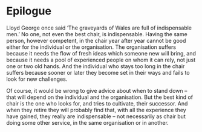 # Epilogue

Lloyd George once said ‘The graveyards of Wales are full of indispensable men.’ No one, not even the best chair, is indispensable. Having the same person, however competent, in the chair year after year cannot be good either for the individual or the organisation. The organisation suffers because it needs the flow of fresh ideas which someone new will bring, and because it needs a pool of experienced people on whom it can rely, not just one or two old hands. And the individual who stays too long in the chair suffers because sooner or later they become set in their ways and fails to look for new challenges.

Of course, it would be wrong to give advice about when to stand down – that will depend on the individual and the organisation. But the best kind of chair is the one who looks for, and tries to cultivate, their successor. And when they retire they will probably find that, with all the experience they have gained, they really are indispensable – not necessarily as chair but doing some other service, in the same organisation or in another.